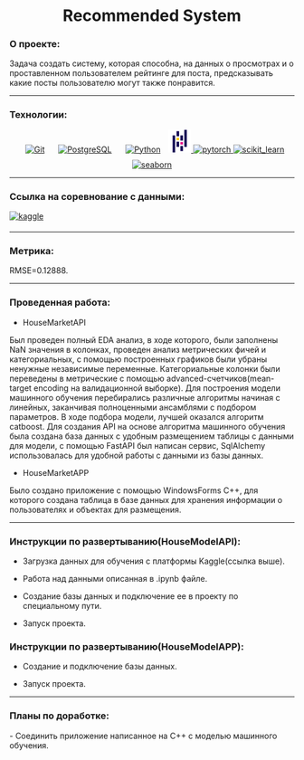 <div align="center">
<h1>
  Recommended System
</h1>
</div>

### О проекте:
<div>
  Задача создать систему, которая способна, на данных о просмотрах и о проставленном пользователем рейтинге для поста, предсказывать какие посты пользователю могут также понравится.
</div>

---

### Технологии:
<div align="center">
  <a href="https://github.com/" target="_blank"><img style="margin: 10px" src="https://profilinator.rishav.dev/skills-assets/git-scm-icon.svg" alt="Git" width="40" height="40" /></a>  
  <a href="https://www.postgresql.org/" target="_blank"><img style="margin: 10px" src="https://profilinator.rishav.dev/skills-assets/postgresql-original-wordmark.svg" alt="PostgreSQL" width="40" height="40" /></a>  
  <a href="https://www.python.org/" target="_blank"><img style="margin: 10px" src="https://profilinator.rishav.dev/skills-assets/python-original.svg" alt="Python" width="40" height="40" /></a>  
  <a href="https://pandas.pydata.org/" target="_blank" rel="noreferrer"> <img src="https://raw.githubusercontent.com/devicons/devicon/2ae2a900d2f041da66e950e4d48052658d850630/icons/pandas/pandas-original.svg" alt="pandas" width="40" height="40"/> </a> 
  <a href="https://pytorch.org/" target="_blank" rel="noreferrer"> <img src="https://www.vectorlogo.zone/logos/pytorch/pytorch-icon.svg" alt="pytorch" width="40" height="40"/> </a> 
  <a href="https://scikit-learn.org/" target="_blank" rel="noreferrer"> <img src="https://upload.wikimedia.org/wikipedia/commons/0/05/Scikit_learn_logo_small.svg" alt="scikit_learn" width="40" height="40"/> </a> 
  <a href="https://seaborn.pydata.org/" target="_blank" rel="noreferrer"> <img src="https://seaborn.pydata.org/_images/logo-mark-lightbg.svg" alt="seaborn" width="40" height="40"/> </a>
</div>

---

### Ссылка на соревнование с данными:
<div>
  <a href="https://www.kaggle.com/competitions/house-prices-advanced-regression-techniques/data" target="_blank">
    <img src=https://img.shields.io/badge/kaggle-%2344BAE8.svg?&style=for-the-badge&logo=kaggle&logoColor=white alt=kaggle style="margin-bottom: 5px;" />
  </a> 
</div>

---

### Метрика: 
<div>
  RMSE=0.12888.
</div>

---

### Проведенная работа:
<div>
  
  -  HouseMarketAPI
  
  Был проведен полный EDA анализ, в ходе которого, были заполнены NaN значения в колонках, проведен анализ метрических фичей и категориальных, с помощью построенных графиков были убраны ненужные независимые переменные. Категориальные колонки были переведены в метрические с помощью advanced-счетчиков(mean-target encoding на валидационной выборке). Для построения модели машинного обучения перебирались различные алгоритмы начиная с линейных, заканчивая полноценными ансамблями с подбором параметров. В ходе подбора модели, лучшей оказался алгоритм catboost. Для создания API на основе алгоритма машинного обучения была создана база данных с удобным размещением таблицы с данными для модели, с помощью FastAPI был написан сервис, SqlAlchemy использовалась для удобной работы с данными из базы данных.

  -  HouseMarketAPP

  Было создано приложение с помощью WindowsForms C++, для которого создана таблица в базе данных для хранения информации о пользователях и объектах для размещения.
</div>

---

### Инструкции по развертыванию(HouseModelAPI):
<div>
  
  -  Загрузка данных для обучения с платформы Kaggle(ссылка выше).
  
  -  Работа над данными описанная в .ipynb файле.
  
  -  Создание базы данных и подключение ее в проекту по специальному пути.
  
  -  Запуск проекта.
</div>


### Инструкции по развертыванию(HouseModelAPP):
<div>
  
  -  Создание и подключение базы данных.
  
  -  Запуск проекта.
</div>

---

### Планы по доработке:
<div>
  - Соединить приложение написанное на C++ с моделью машинного обучения.
</div>

